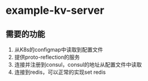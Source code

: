 # example-kv-server

## 需要的功能

1. 从K8s的configmap中读取到配置文件
2. 提供proto-reflection的服务
2. 连接并注册到consul，consul的地址从配置文件中读取
3. 连接到redis，可以正常的实现set redis
